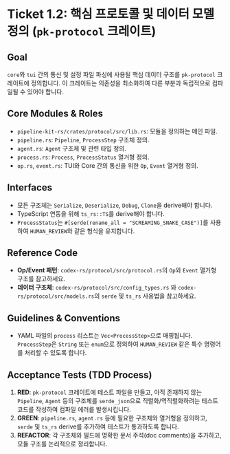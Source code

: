 # Ticket 1.2: 핵심 프로토콜 및 데이터 모델 정의 (`pk-protocol` 크레이트)

## Goal

`core`와 `tui` 간의 통신 및 설정 파일 파싱에 사용될 핵심 데이터 구조를 `pk-protocol` 크레이트에 정의합니다. 이 크레이트는 의존성을 최소화하여 다른 부분과 독립적으로 컴파일될 수 있어야 합니다.

## Core Modules & Roles

- `pipeline-kit-rs/crates/protocol/src/lib.rs`: 모듈을 정의하는 메인 파일.
- `pipeline.rs`: `Pipeline`, `ProcessStep` 구조체 정의.
- `agent.rs`: `Agent` 구조체 및 관련 타입 정의.
- `process.rs`: `Process`, `ProcessStatus` 열거형 정의.
- `op.rs`, `event.rs`: TUI와 Core 간의 통신을 위한 `Op`, `Event` 열거형 정의.

## Interfaces

- 모든 구조체는 `Serialize`, `Deserialize`, `Debug`, `Clone`을 derive해야 합니다.
- TypeScript 연동을 위해 `ts_rs::TS`를 derive해야 합니다.
- `ProcessStatus`는 `#[serde(rename_all = "SCREAMING_SNAKE_CASE")]`를 사용하여 `HUMAN_REVIEW`와 같은 형식을 유지합니다.

## Reference Code

- **Op/Event 패턴**: `codex-rs/protocol/src/protocol.rs`의 `Op`와 `Event` 열거형 구조를 참고하세요.
- **데이터 구조체**: `codex-rs/protocol/src/config_types.rs` 와 `codex-rs/protocol/src/models.rs`의 `serde` 및 `ts_rs` 사용법을 참고하세요.

## Guidelines & Conventions

- YAML 파일의 `process` 리스트는 `Vec<ProcessStep>`으로 매핑됩니다. `ProcessStep`은 `String` 또는 `enum`으로 정의하여 `HUMAN_REVIEW` 같은 특수 명령어를 처리할 수 있도록 합니다.

## Acceptance Tests (TDD Process)

1.  **RED**: `pk-protocol` 크레이트에 테스트 파일을 만들고, 아직 존재하지 않는 `Pipeline`, `Agent` 등의 구조체를 `serde_json`으로 직렬화/역직렬화하려는 테스트 코드를 작성하여 컴파일 에러를 발생시킵니다.
2.  **GREEN**: `pipeline.rs`, `agent.rs` 등에 필요한 구조체와 열거형을 정의하고, `serde` 및 `ts_rs` derive를 추가하여 테스트가 통과하도록 합니다.
3.  **REFACTOR**: 각 구조체와 필드에 명확한 문서 주석(doc comments)을 추가하고, 모듈 구조를 논리적으로 정리합니다.

